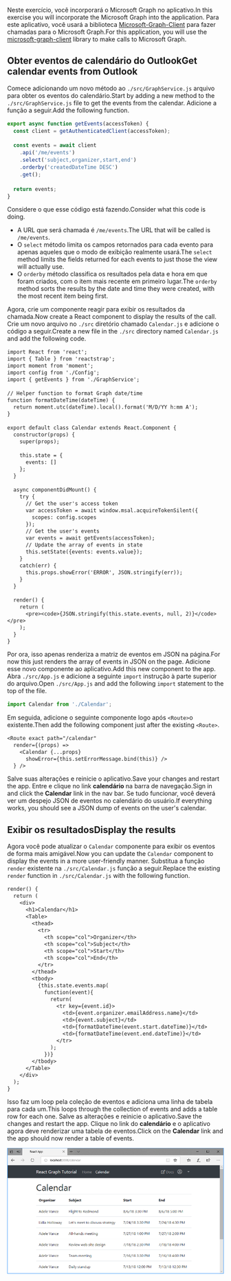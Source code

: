 <!-- markdownlint-disable MD002 MD041 -->

<span data-ttu-id="9918b-101">Neste exercício, você incorporará o Microsoft Graph no aplicativo.</span><span class="sxs-lookup"><span data-stu-id="9918b-101">In this exercise you will incorporate the Microsoft Graph into the application.</span></span> <span data-ttu-id="9918b-102">Para este aplicativo, você usará a biblioteca [Microsoft-Graph-Client](https://github.com/microsoftgraph/msgraph-sdk-javascript) para fazer chamadas para o Microsoft Graph.</span><span class="sxs-lookup"><span data-stu-id="9918b-102">For this application, you will use the [microsoft-graph-client](https://github.com/microsoftgraph/msgraph-sdk-javascript) library to make calls to Microsoft Graph.</span></span>

## <a name="get-calendar-events-from-outlook"></a><span data-ttu-id="9918b-103">Obter eventos de calendário do Outlook</span><span class="sxs-lookup"><span data-stu-id="9918b-103">Get calendar events from Outlook</span></span>

<span data-ttu-id="9918b-104">Comece adicionando um novo método ao `./src/GraphService.js` arquivo para obter os eventos do calendário.</span><span class="sxs-lookup"><span data-stu-id="9918b-104">Start by adding a new method to the `./src/GraphService.js` file to get the events from the calendar.</span></span> <span data-ttu-id="9918b-105">Adicione a função a seguir.</span><span class="sxs-lookup"><span data-stu-id="9918b-105">Add the following function.</span></span>

```js
export async function getEvents(accessToken) {
  const client = getAuthenticatedClient(accessToken);

  const events = await client
    .api('/me/events')
    .select('subject,organizer,start,end')
    .orderby('createdDateTime DESC')
    .get();

  return events;
}
```

<span data-ttu-id="9918b-106">Considere o que esse código está fazendo.</span><span class="sxs-lookup"><span data-stu-id="9918b-106">Consider what this code is doing.</span></span>

- <span data-ttu-id="9918b-107">A URL que será chamada é `/me/events`.</span><span class="sxs-lookup"><span data-stu-id="9918b-107">The URL that will be called is `/me/events`.</span></span>
- <span data-ttu-id="9918b-108">O `select` método limita os campos retornados para cada evento para apenas aqueles que o modo de exibição realmente usará.</span><span class="sxs-lookup"><span data-stu-id="9918b-108">The `select` method limits the fields returned for each events to just those the view will actually use.</span></span>
- <span data-ttu-id="9918b-109">O `orderby` método classifica os resultados pela data e hora em que foram criados, com o item mais recente em primeiro lugar.</span><span class="sxs-lookup"><span data-stu-id="9918b-109">The `orderby` method sorts the results by the date and time they were created, with the most recent item being first.</span></span>

<span data-ttu-id="9918b-110">Agora, crie um componente reagir para exibir os resultados da chamada.</span><span class="sxs-lookup"><span data-stu-id="9918b-110">Now create a React component to display the results of the call.</span></span> <span data-ttu-id="9918b-111">Crie um novo arquivo no `./src` diretório chamado `Calendar.js` e adicione o código a seguir.</span><span class="sxs-lookup"><span data-stu-id="9918b-111">Create a new file in the `./src` directory named `Calendar.js` and add the following code.</span></span>

```JSX
import React from 'react';
import { Table } from 'reactstrap';
import moment from 'moment';
import config from './Config';
import { getEvents } from './GraphService';

// Helper function to format Graph date/time
function formatDateTime(dateTime) {
  return moment.utc(dateTime).local().format('M/D/YY h:mm A');
}

export default class Calendar extends React.Component {
  constructor(props) {
    super(props);

    this.state = {
      events: []
    };
  }

  async componentDidMount() {
    try {
      // Get the user's access token
      var accessToken = await window.msal.acquireTokenSilent({
        scopes: config.scopes
      });
      // Get the user's events
      var events = await getEvents(accessToken);
      // Update the array of events in state
      this.setState({events: events.value});
    }
    catch(err) {
      this.props.showError('ERROR', JSON.stringify(err));
    }
  }

  render() {
    return (
      <pre><code>{JSON.stringify(this.state.events, null, 2)}</code></pre>
    );
  }
}
```

<span data-ttu-id="9918b-112">Por ora, isso apenas renderiza a matriz de eventos em JSON na página.</span><span class="sxs-lookup"><span data-stu-id="9918b-112">For now this just renders the array of events in JSON on the page.</span></span> <span data-ttu-id="9918b-113">Adicione esse novo componente ao aplicativo.</span><span class="sxs-lookup"><span data-stu-id="9918b-113">Add this new component to the app.</span></span> <span data-ttu-id="9918b-114">Abra `./src/App.js` e adicione a seguinte `import` instrução à parte superior do arquivo.</span><span class="sxs-lookup"><span data-stu-id="9918b-114">Open `./src/App.js` and add the following `import` statement to the top of the file.</span></span>

```js
import Calendar from './Calendar';
```

<span data-ttu-id="9918b-115">Em seguida, adicione o seguinte componente logo após `<Route>`o existente.</span><span class="sxs-lookup"><span data-stu-id="9918b-115">Then add the following component just after the existing `<Route>`.</span></span>

```JSX
<Route exact path="/calendar"
  render={(props) =>
    <Calendar {...props}
      showError={this.setErrorMessage.bind(this)} />
  } />
```

<span data-ttu-id="9918b-116">Salve suas alterações e reinicie o aplicativo.</span><span class="sxs-lookup"><span data-stu-id="9918b-116">Save your changes and restart the app.</span></span> <span data-ttu-id="9918b-117">Entre e clique no link **calendário** na barra de navegação.</span><span class="sxs-lookup"><span data-stu-id="9918b-117">Sign in and click the **Calendar** link in the nav bar.</span></span> <span data-ttu-id="9918b-118">Se tudo funcionar, você deverá ver um despejo JSON de eventos no calendário do usuário.</span><span class="sxs-lookup"><span data-stu-id="9918b-118">If everything works, you should see a JSON dump of events on the user's calendar.</span></span>

## <a name="display-the-results"></a><span data-ttu-id="9918b-119">Exibir os resultados</span><span class="sxs-lookup"><span data-stu-id="9918b-119">Display the results</span></span>

<span data-ttu-id="9918b-120">Agora você pode atualizar o `Calendar` componente para exibir os eventos de forma mais amigável.</span><span class="sxs-lookup"><span data-stu-id="9918b-120">Now you can update the `Calendar` component to display the events in a more user-friendly manner.</span></span> <span data-ttu-id="9918b-121">Substitua a função `render` existente na `./src/Calendar.js` função a seguir.</span><span class="sxs-lookup"><span data-stu-id="9918b-121">Replace the existing `render` function in `./src/Calendar.js` with the following function.</span></span>

```JSX
render() {
  return (
    <div>
      <h1>Calendar</h1>
      <Table>
        <thead>
          <tr>
            <th scope="col">Organizer</th>
            <th scope="col">Subject</th>
            <th scope="col">Start</th>
            <th scope="col">End</th>
          </tr>
        </thead>
        <tbody>
          {this.state.events.map(
            function(event){
              return(
                <tr key={event.id}>
                  <td>{event.organizer.emailAddress.name}</td>
                  <td>{event.subject}</td>
                  <td>{formatDateTime(event.start.dateTime)}</td>
                  <td>{formatDateTime(event.end.dateTime)}</td>
                </tr>
              );
            })}
        </tbody>
      </Table>
    </div>
  );
}
```

<span data-ttu-id="9918b-122">Isso faz um loop pela coleção de eventos e adiciona uma linha de tabela para cada um.</span><span class="sxs-lookup"><span data-stu-id="9918b-122">This loops through the collection of events and adds a table row for each one.</span></span> <span data-ttu-id="9918b-123">Salve as alterações e reinicie o aplicativo.</span><span class="sxs-lookup"><span data-stu-id="9918b-123">Save the changes and restart the app.</span></span> <span data-ttu-id="9918b-124">Clique no link do **calendário** e o aplicativo agora deve renderizar uma tabela de eventos.</span><span class="sxs-lookup"><span data-stu-id="9918b-124">Click on the **Calendar** link and the app should now render a table of events.</span></span>

![Uma captura de tela da tabela de eventos](./images/add-msgraph-01.png)
